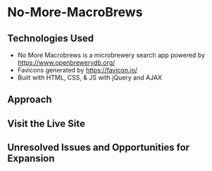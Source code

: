 # No-More-MacroBrews

## Technologies Used
- No More Macrobrews is a microbrewery search app powered by https://www.openbrewerydb.org/
- Favicons generated by https://favicon.io/
- Built with HTML, CSS, & JS with jQuery and AJAX

## Approach


## Visit the Live Site


## Unresolved Issues and Opportunities for Expansion
